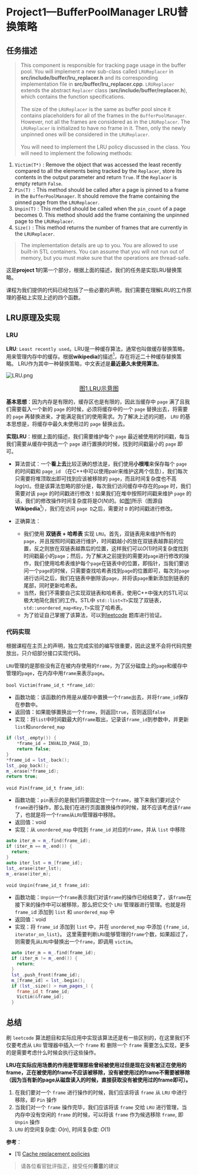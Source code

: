 # Project1—BufferPoolManager LRU替换策略

## 任务描述
>This component is responsible for tracking page usage in the buffer pool. You will implement a new sub-class called `LRUReplacer` in **src/include/buffer/lru_replacer.h** and its corresponding implementation file in **src/buffer/lru_replacer.cpp**. `LRUReplacer` extends the abstract `Replacer` class (**src/include/buffer/replacer.h**), which contains the function specifications.\
\
>The size of the `LRUReplacer` is the same as buffer pool since it contains placeholders for all of the frames in the `BufferPoolManager`. However, not all the frames are considered as in the `LRUReplacer`. The `LRUReplacer` is initialized to have no frame in it. Then, only the newly unpinned ones will be considered in the `LRUReplacer`.\
\
>You will need to implement the LRU policy discussed in the class. You will need to implement the following methods:
1. `Victim(T*)` : Remove the object that was accessed the least recently compared to all the elements being tracked by the `Replacer`, store its contents in the output parameter and return `True`. If the `Replacer` is empty return `False`.
2. `Pin(T) `: This method should be called after a page is pinned to a frame in the `BufferPoolManager`. It should remove the frame containing the pinned page from the `LRUReplacer`.
3. `Unpin(T)` : This method should be called when the `pin_count` of a page becomes 0. This method should add the frame containing the unpinned page to the `LRUReplacer`.
4. `Size()` : This method returns the number of frames that are currently in the `LRUReplacer`.
>The implementation details are up to you. You are allowed to use built-in STL containers. You can assume that you will not run out of memory, but you must make sure that the operations are thread-safe.

这是**project 1**的第一个部分，根据上面的描述，我们的任务是实现LRU替换策略。

课程为我们提供的代码已经包括了一些必要的声明，我们需要在理解$LRU$的工作原理的基础上实现上述的四个函数。

## LRU原理及实现

### LRU
**LRU**: `Least recently used`。LRU是一种缓存算法，通常也叫做缓存替换策略，用来管理内存中的缓存。根据**wikipedia**的描述[<sup>1</sup>](#refer-anchor-1)，存在将近二十种缓存替换策略。 LRU作为其中一种替换策略，中文表述是**最近最久未使用算法**。

![LRU.png](https://i.loli.net/2021/06/17/SGXYRKCU7bVy9ow.png)
<center id = "pic1" style="font-size:16px;text-decoration:underline">图1.LRU示意图</center> 

**基本思想**：因为内存是有限的，缓存区也是有限的，因此当缓存中 `page` 满了且我们需要载入一个新的 `page` 的时候，必须将缓存中的一个 `page` 替换出去，将需要的 `page` 再替换进来，才能满足我们的使用需求。为了解决上述的问题， `LRU` 的基本思想是，将缓存中最久未使用过的 `page` 替换出去。

**实现LRU**：根据上面的描述，我们需要维护每个 `page` 最近被使用的时间戳，每当我们需要从缓存中挑选一个 `page` 进行置换的时候，找到时间戳最小的 `page` 即可。

- 算法尝试：一个**看上去**比较正确的想法是，我们使用**小根堆**来保存每个 `page` 的时间戳和 `page_id` （在C++中可以使用pair来维护这两个信息），我们每次只需要将堆顶取出即可找到应该被移除的 `page`，而且时间复杂度也不高 $log(n)$。但是该算法忽略的部分是，每次我们访问缓存中存在的`page` 时，我们需要对该 `page` 的时间戳进行修改！如果我们在堆中按照时间戳来维护 `page` 的话，我们的修改操作时间复杂度将是$O(N)$的。如[图1](#pic1)所示（图源自**Wikipedia**[<sup>1</sup>](#refer-anchor-1)），我们在访问 `page D`之后，需要对 `D` 的时间戳进行修改。

- 正确算法：
    - 我们使用 **双链表 + 哈希表** 实现 `LRU`。首先，双链表用来维护所有的 `page`，并且按照时间戳进行维护，时间戳越小的放在双链表越靠前的位置，反之则放在双链表越靠后的位置，这样我们可以$O(1)$时间复杂度找到时间戳最小的`page`；然后，为了解决之前提到的需要对`page`进行修改的操作，我们使用哈希表维护每个`page`在链表中的位置，即指针，当我们要访问一个`page`的时候，只需要查找哈希表找到`page`的位置即可，每次对`page`进行访问之后，我们在链表中删除该`page`，并将该`page`重新添加到链表的尾部，同时更新哈希表。
    - 当然，我们不需要自己实现双链表和哈希表，使用C++中强大的STL可以极大地简化我们的工作。STL中 `std::list<T>`实现了双链表，`std::unordered_map<Key,T>`实现了哈希表。
    - 为了验证自己掌握了该算法，可以到[leetcode](https://leetcode-cn.com/problems/lru-cache-lcci/) 题库进行验证。

### 代码实现
根据课程在主页上的声明，独立完成实验的编写很重要，因此这里不会将代码完整放出，只介绍部分接口实现代码。

`LRU`管理的是那些没有正在被内存使用的`frame`，为了区分磁盘上的`page`和缓存中管理的`page`，在内存中用`frame`来表示`page`。

`bool Victim(frame_id_t *frame_id)`:
- 函数功能：该函数的作用是从缓存中置换一个`frame`出去，并将`frame_id`保存在参数中。
- 返回值：如果能够置换出一个`frame`，则返回`true`，否则返回`false`
- 实现：将`list`中时间戳最大的`frame`取出，记录该`frame_id`到参数中，并更新`list`和`unordered_map`
```C++
if (lst_.empty()) {
    *frame_id = INVALID_PAGE_ID;
    return false;
}
*frame_id = lst_.back();
lst_.pop_back();
m_.erase(*frame_id);
return true;
```

`void Pin(frame_id_t frame_id)`:
- 函数功能：`pin`表示的是我们将要固定住一个`frame`，接下来我们要对这个`frame`进行操作，那么我们在进行页面置换操作的时候，就不应该考虑该`frame`了，也就是将一个`frame`从`LRU`管理器中移除。
- 返回值：void
- 实现：从 `unordered_map` 中找到 `frame_id` 对应的`frame`，并从 `list` 中移除
```C++
auto iter_m = m_.find(frame_id);
if (iter_m == m_.end()) {
  return;
}
auto iter_lst = m_[frame_id];
lst_.erase(iter_lst);
m_.erase(iter_m);
```

`void Unpin(frame_id_t frame_id)`:
- 函数功能：`Unpin`一个`frame`表示我们对该`frame`的操作已经结束了，该`frame`在接下来的操作中可以被移除，那么把它交个 `LRU` 管理器进行管理。也就是将`frame_i`d 添加到 `list` 和 `unordered_map` 中
- 返回值：void
- 实现：将 `frame_id` 添加到 `list` 中，并在 `unordered_map` 中添加 `{frame_id, iterator_on_list}`。 这里需要判断`LRU`能够管理的`frame`个数，如果超过了，则需要先从`LRU`中替换出一个`frame`，即调用 `victim`。
```C++
  auto iter_m = m_.find(frame_id);
  if (iter_m != m_.end()) {
    return;
  }
  lst_.push_front(frame_id);
  m_[frame_id] = lst_.begin();
  if (lst_.size() > num_pages_) {
    frame_id_t frame_id;
    Victim(&frame_id);
  }
```

## 总结
刷 `leetcode` 算法题目和实际应用中实现该算法还是有一些区别的，在这里我们不仅要考虑从 `LRU` 管理器中插入一个 `frame` 和 删除一个 `frame` 需要怎么实现，更多的是需要考虑什么时候会执行这些操作。

**LRU在实际应用场景的作用是管理那些曾经被使用过但是现在没有被正在使用的frame，正在被使用的frame不应该被移除，没有被使用过的frame不需要被移除（因为当有新的page从磁盘读入的时候，直接获取没有被使用过的frame即可）。**

1. 在我们要对一个 `frame` 进行操作的时候，我们应该将该 `frame` 从 `LRU` 中进行移除，即 `Pin` 操作
2. 当我们对一个 `frame` 操作完毕，我们应该将该 `frame` 交给 `LRU` 进行管理，当内存中没有空闲的 `frame` 的时候，可以将该 `frame` 作为候选移除 `frame`, 即 `Unpin` 操作
3. `LRU` 的空间复杂度: $O(n)$, 时间复杂度: $O(1)$

**参考**：
<div id="refer-anchor-1"></div>

- [1] [Cache replacement policies](https://en.wikipedia.org/wiki/Cache_replacement_policies#Least_recently_used_(LRU))

>请各位看官批评指正，接受任何**善意**的建议
